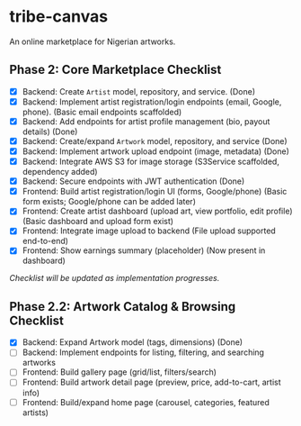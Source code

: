 # tribe-canvas

An online marketplace for Nigerian artworks.

## Phase 2: Core Marketplace Checklist

-   [x] Backend: Create `Artist` model, repository, and service. (Done)
-   [x] Backend: Implement artist registration/login endpoints (email, Google, phone). (Basic email endpoints scaffolded)
-   [x] Backend: Add endpoints for artist profile management (bio, payout details) (Done)
-   [x] Backend: Create/expand `Artwork` model, repository, and service (Done)
-   [x] Backend: Implement artwork upload endpoint (image, metadata) (Done)
-   [x] Backend: Integrate AWS S3 for image storage (S3Service scaffolded, dependency added)
-   [x] Backend: Secure endpoints with JWT authentication (Done)
-   [x] Frontend: Build artist registration/login UI (forms, Google/phone) (Basic form exists; Google/phone can be added later)
-   [x] Frontend: Create artist dashboard (upload art, view portfolio, edit profile) (Basic dashboard and upload form exist)
-   [x] Frontend: Integrate image upload to backend (File upload supported end-to-end)
-   [x] Frontend: Show earnings summary (placeholder) (Now present in dashboard)

_Checklist will be updated as implementation progresses._

## Phase 2.2: Artwork Catalog & Browsing Checklist

-   [x] Backend: Expand Artwork model (tags, dimensions) (Done)
-   [ ] Backend: Implement endpoints for listing, filtering, and searching artworks
-   [ ] Frontend: Build gallery page (grid/list, filters/search)
-   [ ] Frontend: Build artwork detail page (preview, price, add-to-cart, artist info)
-   [ ] Frontend: Build/expand home page (carousel, categories, featured artists)
